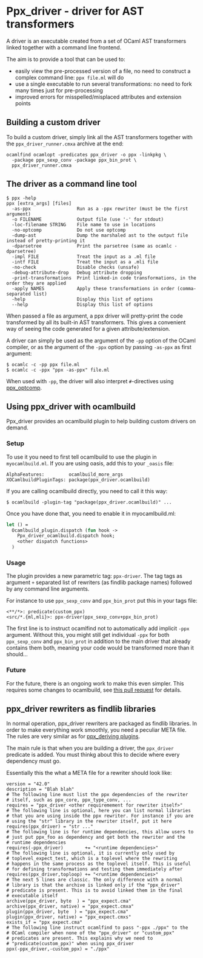Ppx\_driver - driver for AST transformers
=========================================

A driver is an executable created from a set of OCaml AST transformers
linked together with a command line frontend.

The aim is to provide a tool that can be used to:

- easily view the pre-processed version of a file, no need to
  construct a complex command line: `ppx file.ml` will do
- use a single executable to run several transformations: no need to
  fork many times just for pre-processing
- improved errors for misspelled/misplaced attributes and extension
  points

## Building a custom driver

To build a custom driver, simply link all the AST transformers
together with the `ppx_driver_runner.cmxa` archive at the end:

    ocamlfind ocamlopt -predicates ppx_driver -o ppx -linkpkg \
      -package ppx_sexp_conv -package ppx_bin_prot \
      ppx_driver_runner.cmxa

## The driver as a command line tool

```
$ ppx -help
ppx [extra_args] [files]
  -as-ppx                 Run as a -ppx rewriter (must be the first argument)
  -o FILENAME             Output file (use '-' for stdout)
  -loc-filename STRING    File name to use in locations
  -no-optcomp             Do not use optcomp
  -dump-ast               Dump the marshaled ast to the output file instead of pretty-printing it
  -dparsetree             Print the parsetree (same as ocamlc -dparsetree)
  -impl FILE              Treat the input as a .ml file
  -intf FILE              Treat the input as a .mli file
  -no-check               Disable checks (unsafe)
  -debug-attribute-drop   Debug attribute dropping
  -print-transformations  Print linked-in code transformations, in the order they are applied
  -apply NAMES            Apply these transformations in order (comma-separated list)
  -help                   Display this list of options
  --help                  Display this list of options
```

When passed a file as argument, a ppx driver will pretty-print the
code transformed by all its built-in AST transformers. This gives a
convenient way of seeing the code generated for a given
attribute/extension.

A driver can simply be used as the argument of the `-pp` option of the
OCaml compiler, or as the argument of the `-ppx` option by passing
`-as-ppx` as first argument:

```
$ ocamlc -c -pp ppx file.ml
$ ocamlc -c -ppx "ppx -as-ppx" file.ml
```

When used with `-pp`, the driver will also interpret `#`-directives
using [ppx_optcomp](http://github.com/janestreet/ppx_optcomp).

## Using ppx_driver with ocamlbuild

Ppx\_driver provides an ocamlbuild plugin to help building custom
drivers on demand.

### Setup

To use it you need to first tell ocamlbuild to use the plugin in
`myocamlbuild.ml`. If you are using oasis, add this to your `_oasis`
file:

```
AlphaFeatures:         ocamlbuild_more_args
XOCamlbuildPluginTags: package(ppx_driver.ocamlbuild)
```

If you are calling ocamlbuild directly, you need to call it this way:

```
$ ocamlbuild -plugin-tag "package(ppx_driver.ocamlbuild)" ...
```

Once you have done that, you need to enable it in myocamlbuild.ml:

```ocaml
let () =
  Ocamlbuild_plugin.dispatch (fun hook ->
    Ppx_driver_ocamlbuild.dispatch hook;
    <other dispatch functions>
  )
```

### Usage

The plugin provides a new parametric tag: `ppx-driver`. The tag tags
as argument `+` separated list of rewriters (as findlib package names)
followed by any command line arguments.

For instance to use `ppx_sexp_conv` and `ppx_bin_prot` put this in
your tags file:

```
<**/*>: predicate(custom_ppx)
<src/*.{ml,mli}>: ppx-driver(ppx_sexp_conv+ppx_bin_prot)
```

The first line is to instruct ocamlfind not to automatically add
implicit `-ppx` argument. Without this, you might still get individual
`-ppx` for both `ppx_sexp_conv` and `ppx_bin_prot` in addition to the
main driver that already contains them both, meaning your code would
be transformed more than it should...

### Future

For the future, there is an ongoing work to make this even
simpler. This requires some changes to ocamlbuild, see
[this pull request](https://github.com/ocaml/ocamlbuild/pull/75) for
details.

## ppx_driver rewriters as findlib libraries

In normal operation, ppx\_driver rewriters are packaged as findlib
libraries. In order to make everything work smoothly, you need a
peculiar META file. The rules are very similar as for
[ppx_deriving plugins](https://github.com/whitequark/ppx_deriving).

The main rule is that when you are building a driver, the `ppx_driver`
predicate is added. You must thinkg about this to decide where every
dependency must go.

Essentially this the what a META file for a rewriter should look like:

```shell
version = "42.0"
description = "Blah blah"
# The following line must list the ppx dependencies of the rewriter
# itself, such as ppx_core, ppx_type_conv, ...
requires = "ppx_driver <other requiremement for rewriter itself>"
# The following line is optional, here you can list normal libraries
# that you are using inside the ppx rewriter. For instance if you are
# using the "str" library in the rewriter itself, put it here
requires(ppx_driver) = "str ..."
# The following line is for runtime dependencies, this allow users to
# just put ppx_foo as dependency and get both the rewriter and the
# runtime dependencies
requires(-ppx_driver)        += "<runtime dependencies>"
# The following line is optional, it is currently only used by
# toplevel_expect_test, which is a toplevel where the rewriting
# happens in the same process as the toplevel itself. This is useful
# for defining transformations and testing them immediately after
requires(ppx_driver,toploop) += "<runtime dependencies>"
# The next 5 lines are classic. The only difference with a normal
# library is that the archive is linked only if the "ppx_driver"
# predicate is present. This is to avoid linked them in the final
# executable itself
archive(ppx_driver, byte  ) = "ppx_expect.cma"
archive(ppx_driver, native) = "ppx_expect.cmxa"
plugin(ppx_driver, byte  ) = "ppx_expect.cma"
plugin(ppx_driver, native) = "ppx_expect.cmxs"
exists_if = "ppx_expect.cma"
# The following line instruct ocamlfind to pass "-ppx ./ppx" to the
# OCaml compiler when none of the "ppx_driver" or "custom_ppx"
# predicates are present. This explains why we need to
# "predicate(custom_ppx)" when using ppx_driver
ppx(-ppx_driver,-custom_ppx) = "./ppx"
```
